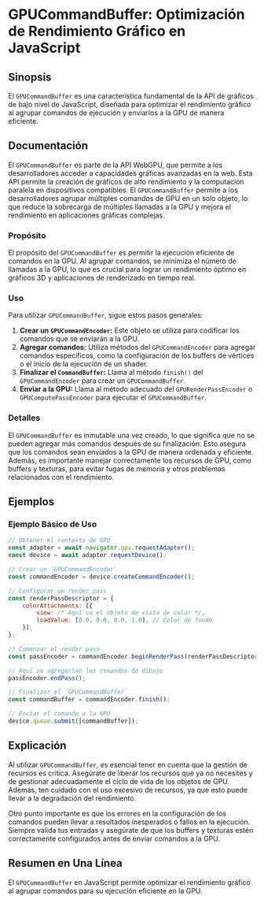 <!--
Meta Description: # GPUCommandBuffer: Optimización de Rendimiento Gráfico en JavaScript ## Sinopsis El `GPUCommandBuffer` es una característica fundamental de la API de...
Meta Keywords: gpu, comandos, gpucommandbuffer, que, los
-->

# GPUCommandBuffer: Optimización de Rendimiento Gráfico en JavaScript

## Sinopsis
El `GPUCommandBuffer` es una característica fundamental de la API de gráficos de bajo nivel de JavaScript, diseñada para optimizar el rendimiento gráfico al agrupar comandos de ejecución y enviarlos a la GPU de manera eficiente.

## Documentación
El `GPUCommandBuffer` es parte de la API WebGPU, que permite a los desarrolladores acceder a capacidades gráficas avanzadas en la web. Esta API permite la creación de gráficos de alto rendimiento y la computación paralela en dispositivos compatibles. El `GPUCommandBuffer` permite a los desarrolladores agrupar múltiples comandos de GPU en un solo objeto, lo que reduce la sobrecarga de múltiples llamadas a la GPU y mejora el rendimiento en aplicaciones gráficas complejas.

### Propósito
El propósito del `GPUCommandBuffer` es permitir la ejecución eficiente de comandos en la GPU. Al agrupar comandos, se minimiza el número de llamadas a la GPU, lo que es crucial para lograr un rendimiento óptimo en gráficos 3D y aplicaciones de renderizado en tiempo real.

### Uso
Para utilizar `GPUCommandBuffer`, sigue estos pasos generales:

1. **Crear un `GPUCommandEncoder`:** Este objeto se utiliza para codificar los comandos que se enviarán a la GPU.
2. **Agregar comandos:** Utiliza métodos del `GPUCommandEncoder` para agregar comandos específicos, como la configuración de los buffers de vértices o el inicio de la ejecución de un shader.
3. **Finalizar el `CommandBuffer`:** Llama al método `finish()` del `GPUCommandEncoder` para crear un `GPUCommandBuffer`.
4. **Enviar a la GPU:** Llama al método adecuado del `GPURenderPassEncoder` o `GPUComputePassEncoder` para ejecutar el `GPUCommandBuffer`.

### Detalles
El `GPUCommandBuffer` es inmutable una vez creado, lo que significa que no se pueden agregar más comandos después de su finalización. Esto asegura que los comandos sean enviados a la GPU de manera ordenada y eficiente. Además, es importante manejar correctamente los recursos de GPU, como buffers y texturas, para evitar fugas de memoria y otros problemas relacionados con el rendimiento.

## Ejemplos

### Ejemplo Básico de Uso

```javascript
// Obtener el contexto de GPU
const adapter = await navigator.gpu.requestAdapter();
const device = await adapter.requestDevice();

// Crear un `GPUCommandEncoder`
const commandEncoder = device.createCommandEncoder();

// Configurar un render pass
const renderPassDescriptor = {
    colorAttachments: [{
        view: /* Aquí va el objeto de vista de color */,
        loadValue: [0.0, 0.0, 0.0, 1.0], // Color de fondo
    }],
};

// Comenzar el render pass
const passEncoder = commandEncoder.beginRenderPass(renderPassDescriptor);

// Aquí se agregarían los comandos de dibujo
passEncoder.endPass();

// Finalizar el `GPUCommandBuffer`
const commandBuffer = commandEncoder.finish();

// Enviar el comando a la GPU
device.queue.submit([commandBuffer]);
```

## Explicación
Al utilizar `GPUCommandBuffer`, es esencial tener en cuenta que la gestión de recursos es crítica. Asegúrate de liberar los recursos que ya no necesites y de gestionar adecuadamente el ciclo de vida de los objetos de GPU. Además, ten cuidado con el uso excesivo de recursos, ya que esto puede llevar a la degradación del rendimiento.

Otro punto importante es que los errores en la configuración de los comandos pueden llevar a resultados inesperados o fallos en la ejecución. Siempre valida tus entradas y asegúrate de que los buffers y texturas estén correctamente configurados antes de enviar comandos a la GPU.

## Resumen en Una Línea
El `GPUCommandBuffer` en JavaScript permite optimizar el rendimiento gráfico al agrupar comandos para su ejecución eficiente en la GPU.